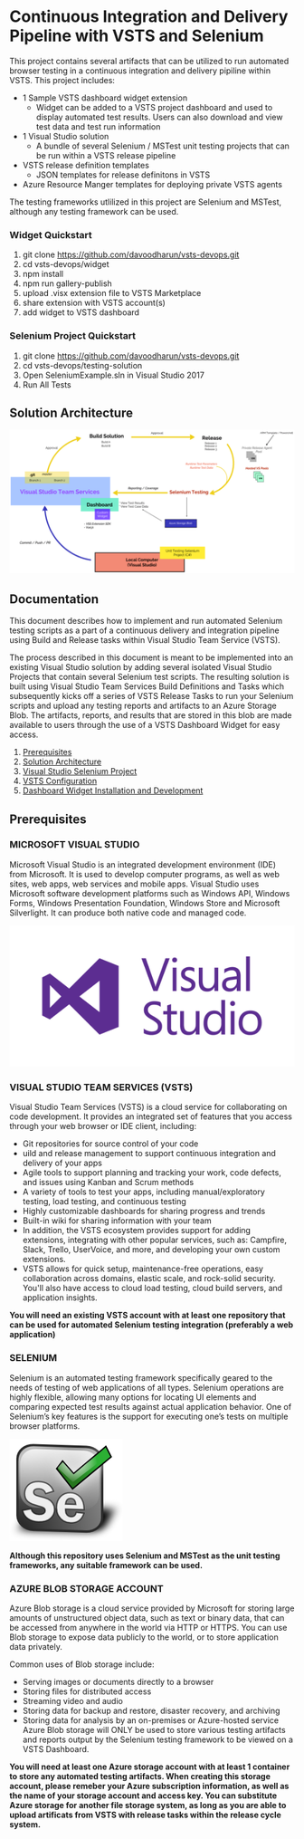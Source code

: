 # Continuous Integration and Delivery Pipeline with VSTS and Selenium
This project contains several artifacts that can be utilized to run automated browser testing in a continuous integration and delivery pipiline within VSTS. This project includes:

- 1 Sample VSTS dashboard widget extension
    - Widget can be added to a VSTS project dashboard and used to display automated test results. Users can also download and view test data and test run information
- 1 Visual Studio solution
    - A bundle of several Selenium / MSTest unit testing projects that can be run within a VSTS release pipeline
- VSTS release definition templates
    - JSON templates for release definitons in VSTS
- Azure Resource Manger templates for deploying private VSTS agents

The testing frameworks utlilized in this project are Selenium and MSTest, although any testing framework can be used. 

### Widget Quickstart
1. git clone https://github.com/davoodharun/vsts-devops.git
2. cd vsts-devops/widget
3. npm install
4. npm run gallery-publish
5. upload .visx extension file to VSTS Marketplace
6. share extension with VSTS account(s)
7. add widget to VSTS dashboard

### Selenium Project Quickstart
1. git clone https://github.com/davoodharun/vsts-devops.git
2. cd vsts-devops/testing-solution
3. Open SeleniumExample.sln in Visual Studio 2017
4. Run All Tests

## Solution Architecture 

![Solution Architecture](https://raw.githubusercontent.com/davoodharun/vsts-devops/master/docs/img/solutionarchitecture.png)

## Documentation
This document describes how to implement and run automated Selenium testing scripts as a part of a continuous delivery and integration pipeline using Build and Release tasks within Visual Studio Team Service (VSTS).

The process described in this document is meant to be implemented into an existing Visual Studio solution by adding several isolated Visual Studio Projects that contain several Selenium test scripts. The resulting solution is built using Visual Studio Team Services Build Definitions and Tasks which subsequently kicks off a series of VSTS Release Tasks to run your Selenium scripts and upload any testing reports and artifacts to an Azure Storage Blob. The artifacts, reports, and results that are stored in this blob are made available to users through the use of a VSTS Dashboard Widget for easy access. 

1. [Prerequisites](#prerequisites)
2. [Solution Architecture](docs/pages/SolutionArchitecture.md)
2. [Visual Studio Selenium Project](testing-solution/README.md)
3. [VSTS Configuration](vsts-definitions/README.md)
3. [Dashboard Widget Installation and Development](widget/README.md)

## Prerequisites

### MICROSOFT VISUAL STUDIO

Microsoft Visual Studio is an integrated development environment (IDE) from Microsoft. It is used to develop computer programs, as well as web sites, web apps, web services and mobile apps. Visual Studio uses Microsoft software development platforms such as Windows API, Windows Forms, Windows Presentation Foundation, Windows Store and Microsoft Silverlight. It can produce both native code and managed code.

![VisualStudio](https://raw.githubusercontent.com/davoodharun/vsts-devops/master/docs/img/visual_studio.png)


### VISUAL STUDIO TEAM SERVICES (VSTS)

Visual Studio Team Services (VSTS) is a cloud service for collaborating on code development. It provides an integrated set of features that you access through your web browser or IDE client, including:
- Git repositories for source control of your code
- uild and release management to support continuous integration and delivery of your apps
- Agile tools to support planning and tracking your work, code defects, and issues using Kanban and Scrum methods
- A variety of tools to test your apps, including manual/exploratory testing, load testing, and continuous testing
- Highly customizable dashboards for sharing progress and trends
- Built-in wiki for sharing information with your team
- In addition, the VSTS ecosystem provides support for adding extensions, integrating with other popular services, such as: Campfire, Slack, Trello, UserVoice, and more, and developing your own custom extensions.
- VSTS allows for quick setup, maintenance-free operations, easy collaboration across domains, elastic scale, and rock-solid security. You'll also have access to cloud load testing, cloud build servers, and application insights.


**You will need an existing VSTS account with at least one repository that can be used for automated Selenium testing integration (preferably a web application)**

### SELENIUM
Selenium is an automated testing framework specifically geared to the needs of testing of web applications of all types. Selenium operations are highly flexible, allowing many options for locating UI elements and comparing expected test results against actual application behavior. One of Selenium’s key features is the support for executing one’s tests on multiple browser platforms.

![Selenium](https://raw.githubusercontent.com/davoodharun/vsts-devops/master/docs/img/selenium.png)

**Although this repository uses Selenium and MSTest as the unit testing frameworks, any suitable framework can be used.** 

### AZURE BLOB STORAGE ACCOUNT

Azure Blob storage is a cloud service provided by Microsoft for storing large amounts of unstructured object data, such as text or binary data, that can be accessed from anywhere in the world via HTTP or HTTPS. You can use Blob storage to expose data publicly to the world, or to store application data privately.

Common uses of Blob storage include:
- Serving images or documents directly to a browser
- Storing files for distributed access
- Streaming video and audio
- Storing data for backup and restore, disaster recovery, and archiving
- Storing data for analysis by an on-premises or Azure-hosted service
Azure Blob storage will ONLY be used to store various testing artifacts and reports output by the Selenium testing framework to be viewed on a VSTS Dashboard.

**You will need at least one Azure storage account with at least 1 container to store any automated testing artifacts. When creating this storage account, please remeber your Azure subscription information, as well as the name of your storage account and access key. You can substitute Azure storage for another file storage system, as long as you are able to upload artificats from VSTS with release tasks within the release cycle system.**


